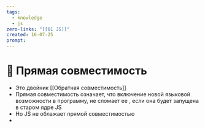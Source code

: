 ```yaml
---
tags:
  - knowledge
  - js
zero-links: "[[01 JS]]"
created: 16-07-25
prompt:
---
```

# 📑 Прямая совместимость
- Это двойник [[Обратная совместимость]] 
- Прямая совместимость означает, что включение новой языковой возможности в программу, не сломает ее , если она будет запущена в старом ядре JS
- Но JS не облажает прямой совместимостью
-  